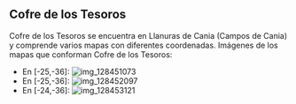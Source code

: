 ## Cofre de los Tesoros
Cofre de los Tesoros se encuentra en Llanuras de Cania (Campos de Cania) y comprende varios mapas con diferentes coordenadas.
Imágenes de los mapas que conforman Cofre de los Tesoros:
- En [-25,-36]: ![img_128451073](https://media.discordapp.net/attachments/1115311447145193482/1115323344397541386/128451073.jpg)
- En [-25,-36]: ![img_128452097](https://media.discordapp.net/attachments/1115311447145193482/1115323365142564924/128452097.jpg)
- En [-24,-36]: ![img_128453121](https://media.discordapp.net/attachments/1115311447145193482/1115323368963580014/128453121.jpg)